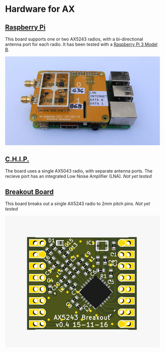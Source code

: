 # Hardware for AX

## [Raspberry Pi](pi/)

This board supports one or two AX5243 radios, with a bi-directional
antenna port for each radio. It has been tested with a
[Raspberry Pi 3 Model B](https://www.raspberrypi.org/products/raspberry-pi-3-model-b/).

![Assembled ax pi header board](pi/ax-gateway-on-pi.jpg
 "Assembled ax pi header board")

## [C.H.I.P.](chip/)

The board uses a single AX5043 radio, with separate antenna ports. The
recieve port has an integrated Low Noise Amplifier (LNA). *Not yet tested*

## [Breakout Board](breakout/)

This board breaks out a single AX5243 radio to 2mm pitch pins. *Not yet tested*

![Rendering of ax-breakout board](breakout/ax-breakout.kicad_pcb.png
 "Rendering of ax-breakout board")
